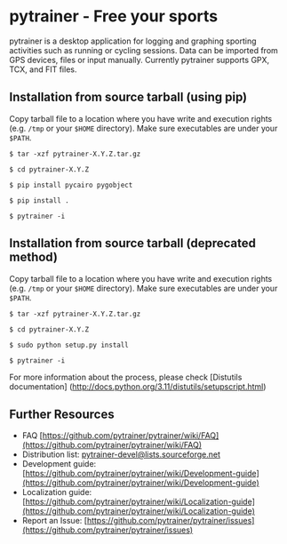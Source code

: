 pytrainer - Free your sports
==================================================
pytrainer is a desktop application for logging and graphing sporting
activities such as running or cycling sessions. Data can be
imported from GPS devices, files or input manually. Currently
pytrainer supports GPX, TCX, and FIT files.

Installation from source tarball (using pip)
-----------------
Copy tarball file to a location where you have write and execution rights (e.g. `/tmp` or your `$HOME` directory). Make sure executables are under your `$PATH`.

`$ tar -xzf pytrainer-X.Y.Z.tar.gz`

`$ cd pytrainer-X.Y.Z`

`$ pip install pycairo pygobject`

`$ pip install .`

`$ pytrainer -i`

Installation from source tarball (deprecated method)
-----------------
Copy tarball file to a location where you have write and execution rights (e.g. `/tmp` or your `$HOME` directory). Make sure executables are under your `$PATH`.

`$ tar -xzf pytrainer-X.Y.Z.tar.gz`

`$ cd pytrainer-X.Y.Z`

`$ sudo python setup.py install`

`$ pytrainer -i`

For more information about the process, please check [Distutils documentation] (http://docs.python.org/3.11/distutils/setupscript.html)

Further Resources
-----------------
* FAQ [https://github.com/pytrainer/pytrainer/wiki/FAQ](https://github.com/pytrainer/pytrainer/wiki/FAQ)
* Distribution list: pytrainer-devel@lists.sourceforge.net
* Development guide: [https://github.com/pytrainer/pytrainer/wiki/Development-guide](https://github.com/pytrainer/pytrainer/wiki/Development-guide)
* Localization guide: [https://github.com/pytrainer/pytrainer/wiki/Localization-guide](https://github.com/pytrainer/pytrainer/wiki/Localization-guide)
* Report an Issue: [https://github.com/pytrainer/pytrainer/issues](https://github.com/pytrainer/pytrainer/issues)
